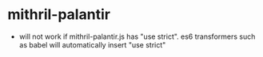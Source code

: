 # mithril-palantir

- will not work if mithril-palantir.js has "use strict". es6 transformers such as babel will automatically insert "use strict"
